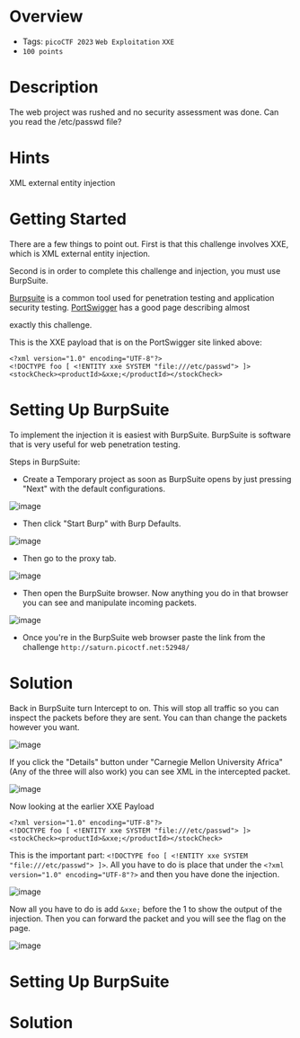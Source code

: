 # Overview
- Tags: `picoCTF 2023` `Web Exploitation` `XXE`
- `100 points`

# Description
The web project was rushed and no security assessment was done. Can you read the /etc/passwd file?

# Hints
XML external entity injection

# Getting Started

There are a few things to point out. First is that this challenge involves XXE, which is XML external entity injection. 

Second is in order to complete this challenge and injection, you must use BurpSuite. 

[Burpsuite](https://portswigger.net/burp) is a common tool used for penetration testing and application security testing. [PortSwigger](https://portswigger.net/web-security/xxe) has a good page describing almost 

exactly this challenge.

This is the XXE payload that is on the PortSwigger site linked above:

```
<?xml version="1.0" encoding="UTF-8"?>
<!DOCTYPE foo [ <!ENTITY xxe SYSTEM "file:///etc/passwd"> ]>
<stockCheck><productId>&xxe;</productId></stockCheck>
```

# Setting Up BurpSuite

To implement the injection it is easiest with BurpSuite. BurpSuite is software that is very useful for web penetration testing.

Steps in BurpSuite:

* Create a Temporary project as soon as BurpSuite opens by just pressing "Next" with the default configurations.

![image](https://user-images.githubusercontent.com/91398631/232889427-3a7e912a-4f38-4273-8bf0-507f8758507b.png)

* Then click "Start Burp" with Burp Defaults.

![image](https://user-images.githubusercontent.com/91398631/232889471-ea12a95d-3faf-4613-889a-ac54b5f96c3a.png)

* Then go to the proxy tab.

![image](https://user-images.githubusercontent.com/91398631/232889613-e2e0dd3f-8da5-453c-8b58-87e58930e75c.png)

* Then open the BurpSuite browser. Now anything you do in that browser you can see and manipulate incoming packets.

![image](https://user-images.githubusercontent.com/91398631/232889733-f9593a72-1521-4e55-8f53-85a2ef77b65b.png)

* Once you're in the BurpSuite web browser paste the link from the challenge ```http://saturn.picoctf.net:52948/``` 

# Solution

Back in BurpSuite turn Intercept to on. This will stop all traffic so you can inspect the packets before they are sent. You can than change the packets however you want.

![image](https://user-images.githubusercontent.com/91398631/232891071-e480c306-20fe-49fe-adaf-bf746afe8b60.png)

If you click the "Details" button under "Carnegie Mellon University Africa" (Any of the three will also work) you can see XML in the intercepted packet.

![image](https://user-images.githubusercontent.com/91398631/232891406-a476216f-a371-44c5-8781-6129390694e7.png)

Now looking at the earlier XXE Payload

```
<?xml version="1.0" encoding="UTF-8"?>
<!DOCTYPE foo [ <!ENTITY xxe SYSTEM "file:///etc/passwd"> ]>
<stockCheck><productId>&xxe;</productId></stockCheck>
```

This is the important part: ```<!DOCTYPE foo [ <!ENTITY xxe SYSTEM "file:///etc/passwd"> ]>```. All you have to do is place that under the ```<?xml version="1.0" encoding="UTF-8"?>``` and then you have done the injection. 

![image](https://user-images.githubusercontent.com/91398631/232892937-ee203b72-93b0-433f-ab9b-b668f8eef44d.png)

Now all you have to do is add ```&xxe;``` before the 1 to show the output of the injection. Then you can forward the packet and you will see the flag on the page.

![image](https://user-images.githubusercontent.com/91398631/232893005-5f96218f-9190-4973-818a-e2626f0a7e55.png)


# Setting Up BurpSuite



# Solution
